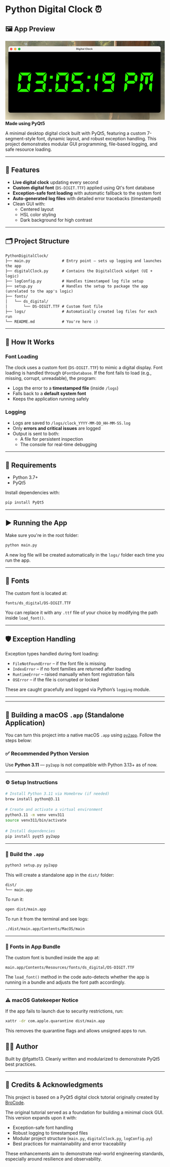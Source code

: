 # Python Digital Clock ⏰
## 🖼 App Preview
![App Preview](assets/screenshot.png)
**Made using PyQt5**

A minimal desktop digital clock built with PyQt5, featuring a custom 7-segment-style font, dynamic layout, and robust exception handling. This project demonstrates modular GUI programming, file-based logging, and safe resource loading.

---

## 🚀 Features

- **Live digital clock** updating every second
- **Custom digital font** (`DS-DIGIT.TTF`) applied using Qt's font database
- **Exception-safe font loading** with automatic fallback to the system font
- **Auto-generated log files** with detailed error tracebacks (timestamped)
- Clean GUI with:
  - Centered layout
  - HSL color styling
  - Dark background for high contrast

---

## 🗂 Project Structure

```
PythonDigitalClock/
├── main.py              # Entry point – sets up logging and launches the app
├── digitalClock.py      # Contains the DigitalClock widget (UI + logic)
├── logConfig.py         # Handles timestamped log file setup
├── setup.py             # Handles the setup to package the app (unrelated to the app's logic)
├── fonts/
│   └── ds_digital/
│       └── DS-DIGIT.TTF # Custom font file
├── logs/                # Automatically created log files for each run
└── README.md            # You're here :)
```

---

## 🧠 How It Works

### Font Loading
The clock uses a custom font (`DS-DIGIT.TTF`) to mimic a digital display. Font loading is handled through `QFontDatabase`. If the font fails to load (e.g., missing, corrupt, unreadable), the program:

- Logs the error to a **timestamped file** (inside `/logs`)
- Falls back to a **default system font**
- Keeps the application running safely

### Logging
- Logs are saved to `/logs/clock_YYYY-MM-DD_HH-MM-SS.log`
- Only **errors and critical issues** are logged
- Output is sent to both:
  - A file for persistent inspection
  - The console for real-time debugging

---

## 🔧 Requirements

- Python 3.7+
- PyQt5

Install dependencies with:

```bash
pip install PyQt5
```

---

## ▶️ Running the App

Make sure you're in the root folder:

```bash
python main.py
```

A new log file will be created automatically in the `logs/` folder each time you run the app.

---

## 📁 Fonts

The custom font is located at:

```
fonts/ds_digital/DS-DIGIT.TTF
```

You can replace it with any `.ttf` file of your choice by modifying the path inside `load_font()`.

---

## 🛡️ Exception Handling

Exception types handled during font loading:
- `FileNotFoundError` – if the font file is missing
- `IndexError` – if no font families are returned after loading
- `RuntimeError` – raised manually when font registration fails
- `OSError` – if the file is corrupted or locked

These are caught gracefully and logged via Python’s `logging` module.

---
---

## 🍎 Building a macOS `.app` (Standalone Application)

You can turn this project into a native macOS `.app` using [`py2app`](https://py2app.readthedocs.io/en/latest/). Follow the steps below:

### ✅ Recommended Python Version
Use **Python 3.11** — `py2app` is not compatible with Python 3.13+ as of now.

---

### ⚙️ Setup Instructions

```bash
# Install Python 3.11 via Homebrew (if needed)
brew install python@3.11

# Create and activate a virtual environment
python3.11 -m venv venv311
source venv311/bin/activate

# Install dependencies
pip install pyqt5 py2app
```

---

### 🧱 Build the `.app`

```bash
python3 setup.py py2app
```

This will create a standalone app in the `dist/` folder:
```
dist/
└── main.app
```

To run it:
```bash
open dist/main.app
```

To run it from the terminal and see logs:
```bash
./dist/main.app/Contents/MacOS/main
```

---

### 📁 Fonts in App Bundle

The custom font is bundled inside the app at:
```
main.app/Contents/Resources/fonts/ds_digital/DS-DIGIT.TTF
```

The `load_font()` method in the code auto-detects whether the app is running in a bundle and adjusts the font path accordingly.

---

### ⚠️ macOS Gatekeeper Notice

If the app fails to launch due to security restrictions, run:

```bash
xattr -dr com.apple.quarantine dist/main.app
```

This removes the quarantine flags and allows unsigned apps to run.
## 🧑‍💻 Author

Built by @fgatto13.
Cleanly written and modularized to demonstrate PyQt5 best practices.

---

## 🙏 Credits & Acknowledgments

This project is based on a PyQt5 digital clock tutorial originally created by [BroCode](https://www.youtube.com/watch?v=ix9cRaBkVe0&t=17196s).

The original tutorial served as a foundation for building a minimal clock GUI.  
This version expands upon it with:

- Exception-safe font handling
- Robust logging to timestamped files
- Modular project structure (`main.py`, `digitalClock.py`, `logConfig.py`)
- Best practices for maintainability and error traceability

These enhancements aim to demonstrate real-world engineering standards, especially around resilience and observability.
